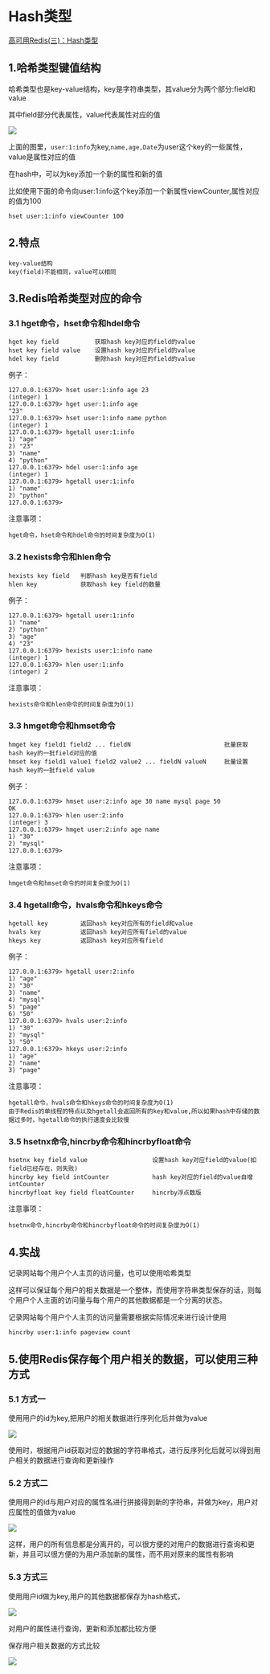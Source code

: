 # Hash类型

[高可用Redis(三)：Hash类型](https://www.cnblogs.com/renpingsheng/p/9774526.html)





## 1.哈希类型键值结构

哈希类型也是key-value结构，key是字符串类型，其value分为两个部分:field和value


其中field部分代表属性，value代表属性对应的值

![](https://file.wulicode.com/yuque/202208/04/15/0054av3KMGWP.png)

上面的图里，`user:1:info`为key,`name,age,Date`为user这个key的一些属性，value是属性对应的值

在hash中，可以为key添加一个新的属性和新的值

比如使用下面的命令向user:1:info这个key添加一个新属性viewCounter,属性对应的值为100

```
hset user:1:info viewCounter 100
```


## 2.特点

```
key-value结构
key(field)不能相同，value可以相同
```


## 3.Redis哈希类型对应的命令


### 3.1 hget命令，hset命令和hdel命令

```
hget key field          获取hash key对应的field的value
hset key field value    设置hash key对应的field的value
hdel key field          删除hash key对应的field的value
```

例子：

```
127.0.0.1:6379> hset user:1:info age 23
(integer) 1
127.0.0.1:6379> hget user:1:info age
"23"
127.0.0.1:6379> hset user:1:info name python
(integer) 1
127.0.0.1:6379> hgetall user:1:info
1) "age"
2) "23"
3) "name"
4) "python"
127.0.0.1:6379> hdel user:1:info age
(integer) 1
127.0.0.1:6379> hgetall user:1:info
1) "name"
2) "python"
127.0.0.1:6379>
```

注意事项：

```
hget命令，hset命令和hdel命令的时间复杂度为O(1)
```


### 3.2 hexists命令和hlen命令

```
hexists key field   判断hash key是否有field
hlen key            获取hash key field的数量
```

例子：

```
127.0.0.1:6379> hgetall user:1:info
1) "name"
2) "python"
3) "age"
4) "23"
127.0.0.1:6379> hexists user:1:info name
(integer) 1
127.0.0.1:6379> hlen user:1:info
(integer) 2
```

注意事项：

```
hexists命令和hlen命令的时间复杂度为O(1)
```


### 3.3 hmget命令和hmset命令

```
hmget key field1 field2 ... fieldN                          批量获取hash key的一批field对应的值
hmset key field1 value1 field2 value2 ... fieldN valueN     批量设置hash key的一批field value
```

例子：

```
127.0.0.1:6379> hmset user:2:info age 30 name mysql page 50
OK
127.0.0.1:6379> hlen user:2:info
(integer) 3
127.0.0.1:6379> hmget user:2:info age name
1) "30"
2) "mysql"
127.0.0.1:6379>
```

注意事项：

```
hmget命令和hmset命令的时间复杂度为O(1)
```


### 3.4 hgetall命令，hvals命令和hkeys命令

```
hgetall key         返回hash key对应所有的field和value
hvals key           返回hash key对应所有field的value
hkeys key           返回hash key对应所有field
```

例子：

```
127.0.0.1:6379> hgetall user:2:info
1) "age"
2) "30"
3) "name"
4) "mysql"
5) "page"
6) "50"
127.0.0.1:6379> hvals user:2:info
1) "30"
2) "mysql"
3) "50"
127.0.0.1:6379> hkeys user:2:info
1) "age"
2) "name"
3) "page"
```

注意事项：

```
hgetall命令，hvals命令和hkeys命令的时间复杂度为O(1)
由于Redis的单线程的特点以及hgetall会返回所有的key和value,所以如果hash中存储的数据过多时，hgetall命令的执行速度会比较慢
```


### 3.5 hsetnx命令,hincrby命令和hincrbyfloat命令

```
hsetnx key field value                  设置hash key对应field的value(如field已经存在，则失败)
hincrby key field intCounter            hash key对应的field的value自增intCounter
hincrbyfloat key field floatCounter     hincrby浮点数版
```

注意事项：

```
hsetnx命令,hincrby命令和hincrbyfloat命令的时间复杂度为O(1)
```


## 4.实战

记录网站每个用户个人主页的访问量，也可以使用哈希类型


这样可以保证每个用户的相关数据是一个整体，而使用字符串类型保存的话，则每个用户个人主面的访问量与每个用户的其他数据都是一个分离的状态。

记录网站每个用户个人主页的访问量需要根据实际情况来进行设计使用

```
hincrby user:1:info pageview count
```


## 5.使用Redis保存每个用户相关的数据，可以使用三种方式


### 5.1 方式一

使用用户的id为key,把用户的相关数据进行序列化后并做为value

![](https://file.wulicode.com/yuque/202208/04/15/0055sc42Z4m7.png)

使用时，根据用户id获取对应的数据的字符串格式，进行反序列化后就可以得到用户相关的数据进行查询和更新操作


### 5.2 方式二

使用用户的id与用户对应的属性名进行拼接得到新的字符串，并做为key，用户对应属性的值做为value

![](https://file.wulicode.com/yuque/202208/04/15/00556B05LQvg.png)

这样，用户的所有信息都是分离开的，可以很方便的对用户的数据进行查询和更新，并且可以很方便的为用户添加新的属性，而不用对原来的属性有影响


### 5.3 方式三

使用用户id做为key,用户的其他数据都保存为hash格式，

![](https://file.wulicode.com/yuque/202208/04/15/0056K6LLLwSy.png)

对用户的属性进行查询，更新和添加都比较方便

保存用户相关数据的方式比较

![](https://file.wulicode.com/yuque/202208/04/15/0056C2GtmfmP.png)

